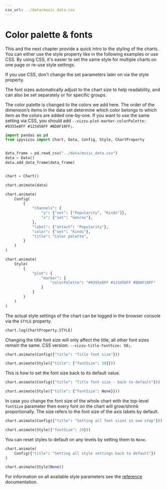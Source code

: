 ```yaml
---
csv_url: ../data/music_data.csv
---
```


# Color palette & fonts

This and the next chapter provide a quick intro to the styling of the charts.
You can either use the style property like in the following examples or use CSS.
By using CSS, it's easier to set the same style for multiple charts on one page
or re-use style settings.

If you use CSS, don't change the set parameters later on via the style property.

The font sizes automatically adjust to the chart size to help readability, and
can also be set separately or for specific groups.

The color palette is changed to the colors we add here. The order of the
dimension’s items in the data set determine which color belongs to which item as
the colors are added one-by-one. If you want to use the same setting via CSS,
you should add
`--vizzu-plot-marker-colorPalette: #9355e8FF #123456FF #BDAF10FF;`.

<div id="tutorial_01"></div>

```python
import pandas as pd
from ipyvizzu import Chart, Data, Config, Style, ChartProperty


data_frame = pd.read_csv("../data/music_data.csv")
data = Data()
data.add_data_frame(data_frame)


chart = Chart()

chart.animate(data)

chart.animate(
    Config(
        {
            "channels": {
                "y": {"set": ["Popularity", "Kinds"]},
                "x": {"set": "Genres"},
            },
            "label": {"attach": "Popularity"},
            "color": {"set": "Kinds"},
            "title": "Color palette",
        }
    )
)

chart.animate(
    Style(
        {
            "plot": {
                "marker": {
                    "colorPalette": "#9355e8FF #123456FF #BDAF10FF"
                }
            }
        }
    )
)
```

The actual style settings of the chart can be logged in the browser console via
the `STYLE` property.

```python
chart.log(ChartProperty.STYLE)
```

Changing the title font size will only affect the title; all other font sizes
remain the same. CSS version: `--vizzu-title-fontSize: 50;`.

<div id="tutorial_02"></div>

```python
chart.animate(Config({"title": "Title font size"}))

chart.animate(Style({"title": {"fontSize": 50}}))
```

This is how to set the font size back to its default value.

<div id="tutorial_03"></div>

```python
chart.animate(Config({"title": "Title font size - back to default"}))

chart.animate(Style({"title": {"fontSize": None}}))
```

In case you change the font size of the whole chart with the top-level
`fontSize` parameter then every font on the chart will grow/shrink
proportionally. The size refers to the font size of the axis labels by default.

<div id="tutorial_04"></div>

```python
chart.animate(Config({"title": "Setting all font sizes in one step"}))

chart.animate(Style({"fontSize": 20}))
```

You can reset styles to default on any levels by setting them to `None`.

<div id="tutorial_05"></div>

```python
chart.animate(
    Config({"title": "Setting all style settings back to default"})
)

chart.animate(Style(None))
```

For information on all available style parameters see the
[reference](https://lib.vizzuhq.com/latest/reference/index.html) documentation.

<script src="./color_palette_fonts.js"></script>
